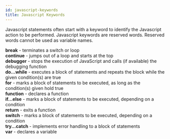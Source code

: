 ```yaml
---
id: javascript-keywords
title: Javascript Keywords
---
```


Javascript statements often start with a keyword to identify the Javascript action to be performed. Javascript keywords are reserved words. Reserved words cannot be used as variable names.

**break** - terminates a switch or loop  
**continue** - jumps out of a loop and starts at the top  
**debugger** - stops the execution of JavaScript and calls (if available) the debugging function  
**do...while** - executes a block of statements and repeats the block while the given condition(s) are true  
**for** - marks a block of statements to be executed, as long as the condition(s) given hold true  
**function** - declares a function  
**if...else** - marks a block of statements to be executed, depending on a condition  
**return** - exits a function  
**switch** - marks a block of statements to be executed, depending on a condition  
**try...catch** - implements error handling to a block of statements  
**var** - declares a variable  

